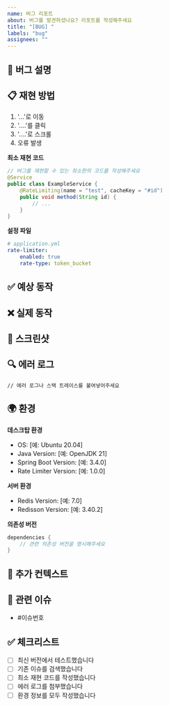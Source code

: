 ```yaml
---
name: 버그 리포트
about: 버그를 발견하셨나요? 리포트를 작성해주세요
title: "[BUG] "
labels: "bug"
assignees: ""
---
```


## 🐛 버그 설명

<!-- 버그를 명확하고 간결하게 설명해주세요 -->

## 📋 재현 방법

<!-- 버그를 재현하는 단계를 자세히 설명해주세요 -->

1. '...'로 이동
2. '....'를 클릭
3. '....'로 스크롤
4. 오류 발생

**최소 재현 코드**

```java
// 버그를 재현할 수 있는 최소한의 코드를 작성해주세요
@Service
public class ExampleService {
    @RateLimiting(name = "test", cacheKey = "#id")
    public void method(String id) {
        // ...
    }
}
```

**설정 파일**

```yaml
# application.yml
rate-limiter:
    enabled: true
    rate-type: token_bucket
```

## ✅ 예상 동작

<!-- 어떻게 동작해야 하는지 설명해주세요 -->

## ❌ 실제 동작

<!-- 실제로 어떻게 동작하는지 설명해주세요 -->

## 📸 스크린샷

<!-- 가능하면 스크린샷을 추가해주세요 -->

## 🔍 에러 로그

```
// 에러 로그나 스택 트레이스를 붙여넣어주세요
```

## 🌍 환경

**데스크탑 환경**

-   OS: [예: Ubuntu 20.04]
-   Java Version: [예: OpenJDK 21]
-   Spring Boot Version: [예: 3.4.0]
-   Rate Limiter Version: [예: 1.0.0]

**서버 환경**

-   Redis Version: [예: 7.0]
-   Redisson Version: [예: 3.40.2]

**의존성 버전**

```gradle
dependencies {
    // 관련 의존성 버전을 명시해주세요
}
```

## 📝 추가 컨텍스트

<!-- 버그와 관련된 추가 정보를 제공해주세요 -->

## 🔗 관련 이슈

<!-- 관련된 다른 이슈가 있다면 링크해주세요 -->

-   #이슈번호

## ✅ 체크리스트

-   [ ] 최신 버전에서 테스트했습니다
-   [ ] 기존 이슈를 검색했습니다
-   [ ] 최소 재현 코드를 작성했습니다
-   [ ] 에러 로그를 첨부했습니다
-   [ ] 환경 정보를 모두 작성했습니다
